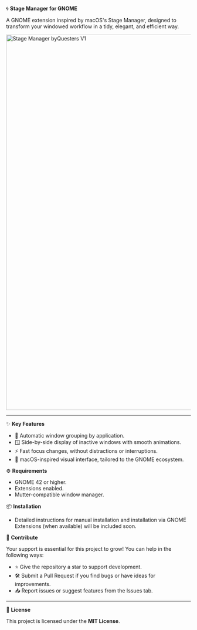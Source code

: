 🌀 **Stage Manager for GNOME**

A GNOME extension inspired by macOS's Stage Manager, designed to transform your windowed workflow in a tidy, elegant, and efficient way.

<img width="1536" height="1024" alt="Stage Manager byQuesters V1" src="https://github.com/user-attachments/assets/9e45b350-2648-4fb4-9a1a-c68fa45a5c22" />

****
✨ **Key Features**

- 🔲 Automatic window grouping by application.
- 🪟 Side-by-side display of inactive windows with smooth animations.
- ⚡ Fast focus changes, without distractions or interruptions.
- 🍎 macOS-inspired visual interface, tailored to the GNOME ecosystem.

⚙️ **Requirements**

- GNOME 42 or higher.
- Extensions enabled.
- Mutter-compatible window manager.

📦 **Installation**

- Detailed instructions for manual installation and installation via GNOME Extensions (when available) will be included soon.

🤝 **Contribute**

Your support is essential for this project to grow!
You can help in the following ways:

- ⭐ Give the repository a star to support development.
- 🛠️ Submit a Pull Request if you find bugs or have ideas for improvements.
- 📥 Report issues or suggest features from the Issues tab.

****

📜 **License**

This project is licensed under the **MIT License**.